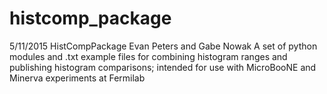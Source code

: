 # histcomp_package
5/11/2015 HistCompPackage
Evan Peters and Gabe Nowak
A set of python modules and .txt example files for combining histogram ranges and publishing histogram comparisons; intended for use with MicroBooNE and Minerva experiments at Fermilab
